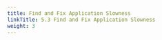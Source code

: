```yaml
---
title: Find and Fix Application Slowness
linkTitle: 5.3 Find and Fix Application Slowness
weight: 3
---
```

